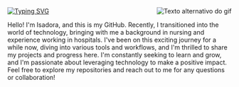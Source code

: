 
  <a href="https://git.io/typing-svg">
    <img src="https://readme-typing-svg.demolab.com?font=Cinzel&weight=700&pause=1000&color=174C29&random=false&width=435&lines=Hello%2C+fellow+explorer!" alt="Typing SVG" />
  </a>

 <img align="right" alt="Texto alternativo do gif" src="https://media2.giphy.com/media/v1.Y2lkPTc5MGI3NjExZnB1cjBodXp4NWs2dXIwdGhlbDU3aXc5aHdvcXB6cHMxaWxsbDR6eiZlcD12MV9naWZzX3NlYXJjaCZjdD1n/bXVAd2ZD5ND9e/200.webp" >
  
  Hello! I'm Isadora, and this is my GitHub. Recently, I transitioned into the world of technology, bringing with me a background in nursing and experience working in hospitals. 
  I've been on this exciting journey for a while now, diving into various tools and workflows, and I'm thrilled to share my projects and progress here. 
  I'm constantly seeking to learn and grow, and I'm passionate about leveraging technology to make a positive impact. Feel free to explore my repositories and reach out to me for any questions or collaboration!
  
 














